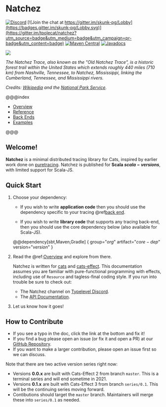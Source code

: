 # Natchez

[![Discord](https://img.shields.io/discord/632277896739946517.svg?label=&logo=discord&logoColor=ffffff&color=404244&labelColor=6A7EC2)](https://discord.gg/CSh8u9yPMe)
[![Join the chat at https://gitter.im/skunk-pg/Lobby](https://badges.gitter.im/skunk-pg/Lobby.svg)](https://gitter.im/tpolecat/natchez?utm_source=badge&utm_medium=badge&utm_campaign=pr-badge&utm_content=badge)
[![Maven Central](https://img.shields.io/maven-central/v/org.tpolecat/natchez-core_2.13.svg)](https://maven-badges.herokuapp.com/maven-central/org.tpolecat/natchez-core_2.13)
[![Javadocs](https://javadoc.io/badge/org.tpolecat/natchez-core_2.13.svg)](https://javadoc.io/doc/org.tpolecat/skunk-core_2.12)

![](natchez.jpg)

_The Natchez Trace, also known as the "Old Natchez Trace", is a historic forest trail within the United States which extends roughly 440 miles (710 km) from Nashville, Tennessee, to Natchez, Mississippi, linking the Cumberland, Tennessee, and Mississippi rivers._

_Credits: [Wikipedia](https://en.wikipedia.org/wiki/Natchez_Trace) and the [National Park Service](https://www.nps.gov/natr/index.htm)._

@@@index

* [Overview](overview.md)
* [Reference](reference/index.md)
* [Back Ends](backends/index.md)
* [Examples](examples/index.md)

@@@

## Welcome!

**Natchez** is a minimal distributed tracing library for Cats, inspired by earlier work done on [puretracing](https://github.com/tabdulradi/puretracing). Natchez is published for **Scala $scala-versions$**, with limited support for Scala-JS.

## Quick Start

1. Choose your dependency:

    - If you wish to write **application code** then you should use the dependency specific to your tracing @ref[back end](backends/index.md).

    - If you wish to write **library code** that supports any tracing back-end, then you should use the core dependency below (also available for Scala-JS).

    @@dependency[sbt,Maven,Gradle] {
      group="$org$"
      artifact="$core-dep$"
      version="$version$"
    }


2. Read the @ref:[Overview](overview.md) and explore from there.


    Natchez is written for [cats](http://typelevel.org/cats/) and [cats-effect](https://typelevel.org/cats-effect/). This documentation assumes you are familiar with pure-functional programming with effects, including use of `Resource` and tagless-final coding style. If you run into trouble be sure to check out:

    - The Natchez channel on [Typelevel Discord](https://sca.la/typeleveldiscord).
    - The [API Documentation](https://javadoc.io/doc/org.tpolecat/natchez-core_$scala.binary.version$/$version$/index.html).


3. Let us know how it goes!

## How to Contribute

- If you see a typo in the doc, click the link at the bottom and fix it!
- If you find a bug please open an issue (or fix it and open a PR) at our [GitHub Repository](https://github.com/tpolecat/natchez).
- If you want to make a larger contribution, please open an issue first so we can discuss.

Note that there are two active version series right now:

- Versions **0.0.x** are built with Cats-Effect 2 from branch `master`. This is a terminal series and will end sometime in 2021.
- Versions **0.1.x** are built with Cats-Effect 3 from branch `series/0.1`. This will be the continuing series moving forward.
- Contibutions should target the `master` branch. Maintainers will merge these into `series/0.1` as needed.

